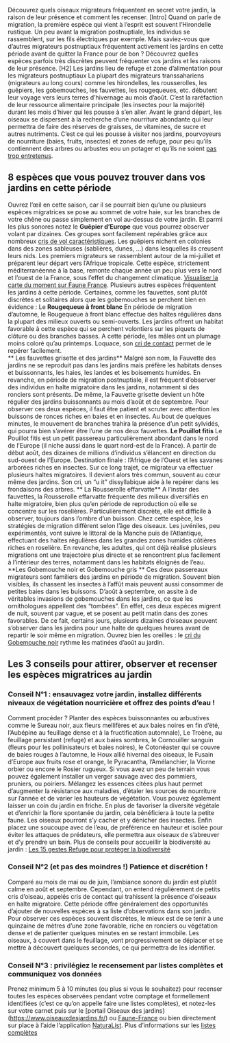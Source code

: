 Découvrez quels oiseaux migrateurs fréquentent en secret votre jardin, la raison de leur présence et comment les recenser. 
[Intro] Quand on parle de migration, la première espèce qui vient à l’esprit est souvent l’Hirondelle rustique. Un peu avant la migration postnuptiale, les individus se rassemblent, sur les fils électriques par exemple. Mais saviez-vous que d’autres migrateurs postnuptiaux fréquentent activement les jardins en cette période avant de quitter la France pour de bon ? Découvrez quelles espèces parfois très discrètes peuvent fréquenter vos jardins et les raisons de leur présence. 
[H2] Les jardins lieu de refuge et zone d’alimentation pour les migrateurs postnuptiaux 
La plupart des migrateurs transsahariens (migrateurs au long cours) comme les hirondelles, les rousserolles, les guêpiers, les gobemouches, les fauvettes, les rougequeues, etc. débutent leur voyage vers leurs terres d’hivernage au mois d’août. C’est la raréfaction de leur ressource alimentaire principale (les insectes pour la majorité) durant les mois d’hiver qui les pousse à s’en aller. 
Avant le grand départ, les oiseaux se dispersent à la recherche d’une nourriture abondante qui leur permettra de faire des réserves de graisses, de vitamines, de sucre et autres nutriments. C’est ce qui les pousse à visiter nos jardins, pourvoyeurs de nourriture (baies, fruits, insectes) et  zones de refuge, pour peu qu’ils contiennent des arbres ou arbustes eou un potager et qu’ils ne soient [pas trop entretenus](https://www.lpo.fr/qui-sommes-nous/toutes-nos-actualites/articles/actus-2025/nature-au-jardin-le-mieux-a-faire-c-est-de-ne-rien-faire).
## 8 espèces que vous pouvez trouver dans vos jardins en cette période 
Ouvrez l’œil en cette saison, car il se pourrait bien qu’une ou plusieurs espèces migratrices se pose au sommet de votre haie, sur les branches de votre chêne ou passe simplement en vol au-dessus de votre jardin. Et parmi les plus sonores notez le **Guêpier d’Europe** que vous pourrez observer volant par dizaines. Ces groupes sont facilement repérables grâce aux nombreux [cris de vol caractéristiques](https://xeno-canto.org/938008). Les guêpiers nichent en colonies dans des zones sableuses (sablières, dunes, …) dans lesquelles ils creusent leurs nids. Les premiers migrateurs se rassemblent autour de la mi-juillet et préparent leur départ vers l’Afrique tropicale. Cette espèce, strictement méditerranéenne à la base, remonte chaque année un peu plus vers le nord et l’ouest de la France, sous l’effet du changement climatique. [Visualiser la carte du moment sur Faune France](https://www.faune-france.org/index.php?m_id=30221). 
Plusieurs autres espèces fréquentent les jardins à cette période. Certaines, comme les fauvettes, sont plutôt discrètes et solitaires alors que les gobemouches se perchent bien en évidence :
Le **Rougequeue à front blanc**
En période de migration d’automne, le Rougequeue à front blanc effectue des haltes régulières dans la plupart des milieux ouverts ou semi-ouverts. Les jardins offrent un habitat favorable à cette espèce qui se perchent volontiers sur les piquets de clôture ou des branches basses. A cette période, les mâles ont un plumage moins coloré qu’au printemps. Loquace, son [cri de contact](https://xeno-canto.org/793103) permet de le repérer facilement.  
** Les fauvettes grisette et des jardins**
Malgré son nom, la Fauvette des jardins ne se reproduit pas dans les jardins mais préfère les habitats denses et buissonnants, les haies, les landes et les boisements humides. En revanche, en période de migration postnuptiale, il est fréquent d’observer des individus en halte migratoire dans les jardins, notamment si des ronciers sont présents. 
De même, la Fauvette grisette devient un hôte régulier des jardins buissonnants au mois d’août et de septembre. 
Pour observer ces deux espèces, il faut être patient et scruter avec attention les buissons de ronces riches en baies et en insectes. Au bout de quelques minutes, le mouvement de branches trahira la présence d’un petit sylvidés, qui pourra bien s’avérer être l’une de nos deux fauvettes.
**Le Pouillot fitis**
Le Pouillot fitis est un petit passereau particulièrement abondant dans le nord de l’Europe (il niche aussi dans le quart nord-est de la France). A partir de début août, des dizaines de millions d’individus s’élancent en direction du sud-ouest de l’Europe. Destination finale : l’Afrique de l’Ouest et les savanes arborées riches en insectes. Sur ce long trajet, ce migrateur va effectuer plusieurs haltes migratoires. Il devient alors très commun, souvent au cœur même des jardins. Son cri, un “u it” dissyllabique aide à le repérer dans les frondaisons des arbres. 
** La Rousserolle effarvatte**
A l’instar des fauvettes, la Rousserolle effarvatte fréquente des milieux diversifiés en halte migratoire, bien plus qu’en période de reproduction où elle se concentre sur les roselières. Particulièrement discrète, elle est difficile à observer, toujours dans l’ombre d’un buisson. Chez cette espèce, les stratégies de migration diffèrent selon l’âge des oiseaux. Les juvéniles, peu expérimentés, vont suivre le littoral de la Manche puis de l’Atlantique, effectuant des haltes régulières dans les grandes zones humides côtières riches en roselière. En revanche, les adultes, qui ont déjà réalisé plusieurs migrations ont une trajectoire plus directe et se rencontrent plus facilement à l’intérieur des terres, notamment dans les habitats éloignés de l’eau.
**Les Gobemouche noir et Gobemouche gris **
Ces deux passereaux migrateurs sont familiers des jardins en période de migration. Souvent bien visibles, ils chassent les insectes à l’affût mais peuvent aussi consommer de petites baies dans les buissons.  D’août à septembre, on assite à de véritables invasions de gobemouches dans les jardins, ce que les ornithologues appellent des “tombées”. En effet, ces deux espèces migrent de nuit, souvent par vague, et se posent au petit matin dans des zones favorables. De ce fait, certains jours, plusieurs dizaines d’oiseaux peuvent s’observer dans les jardins pour une halte de quelques heures avant de repartir le soir même en migration. Ouvrez bien les oreilles : le [cri du Gobemouche noir](https://xeno-canto.org/826448) rythme les matinées d’août au jardin. 
 ## Les 3 conseils pour attirer, observer et recenser les espèces migratrices au jardin
### Conseil N°1 : ensauvagez votre jardin, installez différents niveaux de végétation nourricière et offrez des points d’eau ! 
Comment procéder ? 
Planter des espèces buissonnantes ou arbustives comme le Sureau noir, aux fleurs mellifères et aux baies noires en fin d’été, l’Aubépine au feuillage dense et à la fructification automnale), Le Troène, au feuillage persistant (refuge) et aux baies sombres, le Cornouiller sanguin (fleurs pour les pollinisateurs et baies noires), le Cotonéaster qui se couvre de baies rouges à l’automne, le Houx allié hivernal des oiseaux, le Fusain d’Europe aux fruits rose et orange, le Pyracantha, l’Amélanchier, la Viorne orbier ou encore le Rosier rugueux. 
Si vous avez un peu de terrain vous pouvez également installer un verger sauvage avec des pommiers, pruniers, ou poiriers. 
Mélangez les essences citées plus haut permet d’augmenter la résistance aux maladies, d’étaler les sources de nourriture sur l’année et de varier les hauteurs de végétation.
Vous pouvez également laisser un coin du jardin en friche. En plus de favoriser la diversité végétale et d’enrichir la flore spontanée du jardin, cela bénéficiera à toute la petite faune. Les oiseaux pourront s’y cacher et y dénicher des insectes. Enfin placez une soucoupe avec de l’eau, de préférence en hauteur et isolée pour éviter les attaques de prédateurs, elle permettra aux oiseaux de s’abreuver et d’y prendre un bain.
Plus de conseils pour accueillir la biodiversité au jardin : [Les 15 gestes Refuge pour protéger la biodiversité]( https://www.lpo.fr/la-lpo-en-actions/mobilisation-citoyenne/refuges-lpo/les-15-gestes-refuges/mosaique-15-gestes/les-15-gestes-refuges-pour-proteger-la-biodiversite)
### Conseil N°2 (et pas des moindres !) Patience et discrétion !
Comparé au mois de mai ou de juin, l’ambiance sonore du jardin est plutôt calme en août et septembre. Cependant, on entend régulièrement de petits cris d’oiseau, appelés cris de contact qui trahissent la présence d'oiseaux en halte migratoire. Cette période offre généralement des opportunités d’ajouter de nouvelles espèces à sa liste d’observations dans son jardin. Pour observer ces espèces souvent discrètes, le mieux est de se tenir à une quinzaine de mètres d’une zone favorable, riche en ronciers ou végétation dense et de patienter quelques minutes en se restant immobile. Les oiseaux, à couvert dans le feuillage, vont progressivement se déplacer et se mettre à découvert quelques secondes, ce qui permettra de les identifier.
### Conseil N°3 : privilégiez le recensement par listes complètes et communiquez vos données 
Prenez minimum 5 à 10 minutes (ou plus si vous le souhaitez) pour recenser toutes les espèces observées pendant votre comptage et formellement identifiées (c’est ce qu’on appelle faire une listes complètes), et notez-les sur votre carnet puis sur le [portail Oiseaux des jardins}(https://www.oiseauxdesjardins.fr/) ou [Faune-France](https://www.faune-france.org/) ou bien directement sur place à l’aide l’application [NaturaList](https://www.faune-france.org/index.php?m_id=20015). 
Plus d’informations sur les [listes complètes](https://www.youtube.com/watch?v=rFSgvLv3lj8&list=PLrw_QRwQrnAUS1hX6g9ghYRNFsZKk8ywn&index=5)



